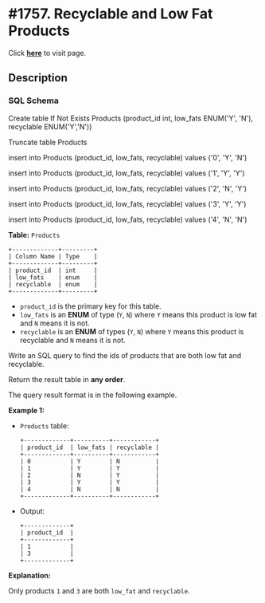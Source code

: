 # #1757. Recyclable and Low Fat Products
Click [**here**](https://leetcode.com/problems/recyclable-and-low-fat-products/) to visit page.

## Description

### SQL Schema
Create table If Not Exists Products (product_id int, low_fats ENUM('Y', 'N'), recyclable ENUM('Y','N'))

Truncate table Products

insert into Products (product_id, low_fats, recyclable) values ('0', 'Y', 'N')

insert into Products (product_id, low_fats, recyclable) values ('1', 'Y', 'Y')

insert into Products (product_id, low_fats, recyclable) values ('2', 'N', 'Y')

insert into Products (product_id, low_fats, recyclable) values ('3', 'Y', 'Y')

insert into Products (product_id, low_fats, recyclable) values ('4', 'N', 'N')

**Table:** ```Products```
  ```
  +-------------+---------+
  | Column Name | Type    |
  +-------------+---------+
  | product_id  | int     |
  | low_fats    | enum    |
  | recyclable  | enum    |
  +-------------+---------+
  ```
  - ```product_id``` is the primary key for this table.
  - ```low_fats``` is an **ENUM** of type (```Y```, ```N```) where ```Y``` means this product is low fat and ```N``` means 
    it is not.
  - ```recyclable``` is an **ENUM** of types (```Y```, ```N```) where ```Y``` means this product is recyclable and ```N``` 
    means it is not.

Write an SQL query to find the ids of products that are both low fat and recyclable.

Return the result table in **any order**.

The query result format is in the following example.

**Example 1:**
- ```Products``` table:
  ```
  +-------------+----------+------------+
  | product_id  | low_fats | recyclable |
  +-------------+----------+------------+
  | 0           | Y        | N          |
  | 1           | Y        | Y          |
  | 2           | N        | Y          |
  | 3           | Y        | Y          |
  | 4           | N        | N          |
  +-------------+----------+------------+
  ```
- Output:
  ```
  +-------------+
  | product_id  |
  +-------------+
  | 1           |
  | 3           |
  +-------------+
  ```
  
**Explanation:** 

Only products ```1``` and ```3``` are both ```low_fat``` and ```recyclable```.